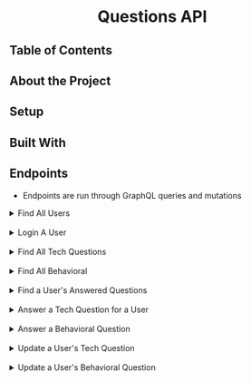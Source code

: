 
<center><h1>Questions API</h1></center>

## Table of Contents 

## About the Project

## Setup

## Built With 

## Endpoints
- Endpoints are run through GraphQL queries and mutations 

<details close>
  <summary>Find All Users</summary><br>

Returns a list of all current users in database.<br>

```query
query {
    users {
        id
        name
        email
    }  
}
```

Expected Response:

 ```json
{
    "data": {
        "users": [
            {
                "id": 1,
                "name": "Louie"
            },
            {
                "id": 2,
                "name": "Zoe"
            }
        ]  
    }
}
```
</details><br>

<details close>
  <summary>Login A User</summary><br>

<br>

```mutation
mutation {
  signinUser(input:{credentials: {
    email: "email@example.com",
    password: "123456"
  }}){
    token
    user {
      id
    }
  }
}  
```

Expected Response:

 ```json
{
  "data": {
    "signinUser": {
      "token": "CpKhgC4UyYLcgHBkgRnAZzDgYQ==--lfHRCnMeCJpELskr--4JMVavDhOrTTVHdZiuU5ww==",
      "user": {
        "id": "7"
      }
    }
  }
}
```
</details><br>

<details close>
  <summary>Find All Tech Questions</summary><br>

Returns a list of all Tech Questions in the database<br>

```query
query {
    tQuestions {
        id
        question
        qType
    }  
}
```

Expected Response:

 ```json
{
  "data": {
    "tQuestions": [
      {
        "id": "1",
        "question": "Clear your mind must be, if you are to find the villains behind this plot.",
        "qType": 0
      },
      {
        "id": "2",
        "question": "Soon will I rest, yes, forever sleep. Earned it I have. Twilight is upon me, soon night must fall.",
        "qType": 0
      },
      {...}
    ]}
}
```
</details><br>


<details close>
  <summary>Find All Behavioral</summary><br>

Returns a list of all Behavioral Questions in the database<br>

```query
query {
  bQuestions {
    id 
    question
  }
}
```

Expected Response:

 ```json
{
  "data": {
    "bQuestions": [
      {
        "id": "1",
        "question": "Why do you want to work for X company?"
      },
      {
        "id": "2",
        "question": "What are you looking for in your next role?"
      },
      {
        "id": "3",
        "question": "Tell me about a time when you had a conflict with a co-worker."
      },
      {...}
    ]}
}
```
</details><br>


<details close>
  <summary>Find a User's Answered Questions</summary><br>

Returns a list of tech and behavioral questions that a user has answered.<br>

```query
query {
  user(id:3){
    userTQuestions {
      id
      userId
      tQuestionId
     	answer 
      status
      tQuestion {
        question
        qType
      }
    } 
    userBQuestions {
      id
      userId
      bQuestionId
     	answer 
      status
      bQuestion {
        question
      }
    } 

  }
}
```

Expected Response:

 ```json
{
  "data": {
    "user": {
      "name": "Johnathan Botsford",
      "email": "joaquina@zemlak.io",
      "userTQuestions": [
        {
          "id": "3",
          "userId": 3,
          "tQuestionId": 3,
          "answer": "I regret that I should leave this world without again beholding him.",
          "status": 0,
          "tQuestion": {
            "question": "Ow, ow, OW! On my ear you are!",
            "qType": 0
          }
        }
      ],
      "userBQuestions": [
        {
          "id": "1",
          "userId": 3,
          "bQuestionId": 3,
          "answer": "",
          "status": 0,
          "bQuestion": {
            "question": "Tell me about a time when you had a conflict with a co-worker."
          }
        },
        {
          "id": "2",
          "userId": 3,
          "bQuestionId": 3,
          "answer": "",
          "status": 0,
          "bQuestion": {
            "question": "Tell me about a time when you had a conflict with a co-worker."
          }
        },
        {...}]
    }}
}
```
</details><br>


<details close>
  <summary>Answer a Tech Question for a User</summary><br>

Saves that question and answer to that user<br>

```mutation
mutation {
  createUserTQuestion(input: {userId: 1, tQuestionId: 3, answer: "hello there!"}){
    userTQuestion {
      id
      userId
      tQuestionId
      status
      answer
      tQuestion {
        question
      }
    }
  }
}
```

Expected Response:

 ```json
{
  "data": {
    "createUserTQuestion": {
      "userTQuestion": {
        "id": "10",
        "userId": 1,
        "tQuestionId": 3,
        "status": 1,
        "answer": "hello there!",
        "tQuestion": {
          "question": "Ow, ow, OW! On my ear you are!"
        }
      }
    }
  }
}
```
</details><br>


<details close>
  <summary>Answer a Behavioral Question</summary><br>

After logging in, a user can answer and save a question<br>

```mutation
mutation {
  createUserBQuestion(input: {bQuestionId: 1, answer: "hello"})
    {
     userBQuestion{
      id 
      status 
      answer
      user {
        name
      }
      bQuestion {
        question
      }
    }  
  
    }
}
```

Expected Response:

 ```json
{
  "data": {
    "createUserBQuestion": {
      "userBQuestion": {
        "id": "25",
        "status": 1,
        "answer": "hello",
        "user": {
          "name": "Test User"
        },
        "bQuestion": {
          "question": "Why do you want to work for X company?"
        }
      }
    }
  }
}
```
</details><br>



<details close>
  <summary>Update a User's Tech Question</summary><br>

The status of the question can be updated so the user can star or unstar a question. The answer can also be updated<br>

```mutation
mutation{
  updateUserTQuestion(input:{id: 11, tQuestionId: 3, status: 2, answer: "I want chocolate!"}) 
  
 { userTQuestion{
    id
    answer 
    status 
  	tQuestionId 

  }}
}
```

Expected Response:

 ```json
{
  "data": {
    "updateUserTQuestion": {
      "userTQuestion": {
        "id": "11",
        "answer": "I want chocolate!",
        "status": 2,
        "tQuestionId": 3
      }
    }
  }
}
```
</details><br>



<details close>
  <summary>Update a User's Behavioral Question</summary><br>

The status of the question can be updated so the user can star or unstar a question. The answer can also be updated<br>

```mutation
mutation {
  updateUserBQuestion(input: {id: 1, userId: 1, bQuestionId: 1, answer: "hello there!", status: 1}){
    userBQuestion {
    id 
    answer
    userId
    bQuestionId
    status
      
    
    }
  }
}
```

Expected Response:

 ```json
{
  "data": {
    "updateUserBQuestion": {
      "userBQuestion": {
        "id": "1",
        "answer": "hello there!",
        "userId": 1,
        "bQuestionId": 1,
        "status": 1
      }
    }
  }
}
```
</details><br>